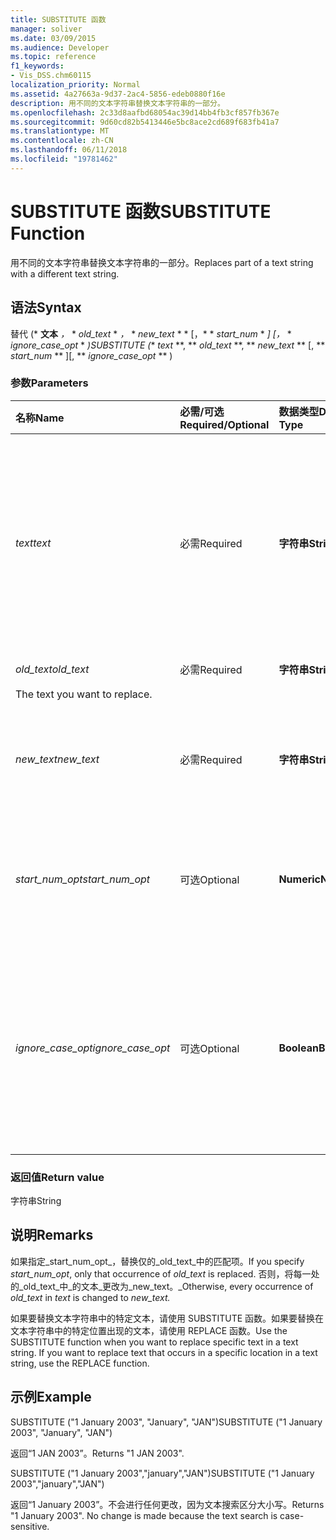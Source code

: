 ```yaml
---
title: SUBSTITUTE 函数
manager: soliver
ms.date: 03/09/2015
ms.audience: Developer
ms.topic: reference
f1_keywords:
- Vis_DSS.chm60115
localization_priority: Normal
ms.assetid: 4a27663a-9d37-2ac4-5856-edeb0880f16e
description: 用不同的文本字符串替换文本字符串的一部分。
ms.openlocfilehash: 2c33d8aafbd68054ac39d14bb4fb3cf857fb367e
ms.sourcegitcommit: 9d60cd82b5413446e5bc8ace2cd689f683fb41a7
ms.translationtype: MT
ms.contentlocale: zh-CN
ms.lasthandoff: 06/11/2018
ms.locfileid: "19781462"
---
```

# <a name="substitute-function"></a><span data-ttu-id="7d28b-103">SUBSTITUTE 函数</span><span class="sxs-lookup"><span data-stu-id="7d28b-103">SUBSTITUTE Function</span></span>

<span data-ttu-id="7d28b-104">用不同的文本字符串替换文本字符串的一部分。</span><span class="sxs-lookup"><span data-stu-id="7d28b-104">Replaces part of a text string with a different text string.</span></span> 
  
## <a name="syntax"></a><span data-ttu-id="7d28b-105">语法</span><span class="sxs-lookup"><span data-stu-id="7d28b-105">Syntax</span></span>

 <span data-ttu-id="7d28b-106">替代 (* **文本** *，* * *old_text* * *，* * *new_text* * * [，* * *start_num* * *] [，* * *ignore_case_opt* * *)</span><span class="sxs-lookup"><span data-stu-id="7d28b-106">SUBSTITUTE (** *text* **, ** *old_text* **, ** *new_text* ** [, ** *start_num* ** ][, ** *ignore_case_opt* ** )</span></span> 
  
### <a name="parameters"></a><span data-ttu-id="7d28b-107">参数</span><span class="sxs-lookup"><span data-stu-id="7d28b-107">Parameters</span></span>

|<span data-ttu-id="7d28b-108">**名称**</span><span class="sxs-lookup"><span data-stu-id="7d28b-108">**Name**</span></span>|<span data-ttu-id="7d28b-109">**必需/可选**</span><span class="sxs-lookup"><span data-stu-id="7d28b-109">**Required/Optional**</span></span>|<span data-ttu-id="7d28b-110">**数据类型**</span><span class="sxs-lookup"><span data-stu-id="7d28b-110">**Data Type**</span></span>|<span data-ttu-id="7d28b-111">**说明**</span><span class="sxs-lookup"><span data-stu-id="7d28b-111">**Description**</span></span>|
|:-----|:-----|:-----|:-----|
| <span data-ttu-id="7d28b-112">_text_</span><span class="sxs-lookup"><span data-stu-id="7d28b-112">_text_</span></span> <br/> |<span data-ttu-id="7d28b-113">必需</span><span class="sxs-lookup"><span data-stu-id="7d28b-113">Required</span></span>  <br/> |<span data-ttu-id="7d28b-114">**字符串**</span><span class="sxs-lookup"><span data-stu-id="7d28b-114">**String**</span></span> <br/> | <span data-ttu-id="7d28b-115">要替换其字符的文本或对包含要替换其字符的文本的单元格的引用。</span><span class="sxs-lookup"><span data-stu-id="7d28b-115">The text or the reference to a cell containing text for which you want to substitute characters.</span></span>  <br/> |
| <span data-ttu-id="7d28b-116">_old_text_</span><span class="sxs-lookup"><span data-stu-id="7d28b-116">_old_text_</span></span> <br/> |<span data-ttu-id="7d28b-117">必需</span><span class="sxs-lookup"><span data-stu-id="7d28b-117">Required</span></span>  <br/> |<span data-ttu-id="7d28b-118">**字符串**</span><span class="sxs-lookup"><span data-stu-id="7d28b-118">**String**</span></span> <br/> | <span data-ttu-id="7d28b-119">要替换的文本。 
</span><span class="sxs-lookup"><span data-stu-id="7d28b-119">The text you want to replace.</span></span>  <br/> |
| <span data-ttu-id="7d28b-120">_new_text_</span><span class="sxs-lookup"><span data-stu-id="7d28b-120">_new_text_</span></span> <br/> |<span data-ttu-id="7d28b-121">必需</span><span class="sxs-lookup"><span data-stu-id="7d28b-121">Required</span></span>  <br/> |<span data-ttu-id="7d28b-122">**字符串**</span><span class="sxs-lookup"><span data-stu-id="7d28b-122">**String**</span></span> <br/> | <span data-ttu-id="7d28b-123">您想要用于替换_old_text_的文本。</span><span class="sxs-lookup"><span data-stu-id="7d28b-123">The text you want to use to replace  _old_text_.</span></span>  <br/> |
| <span data-ttu-id="7d28b-124">_start_num_opt_</span><span class="sxs-lookup"><span data-stu-id="7d28b-124">_start_num_opt_</span></span> <br/> |<span data-ttu-id="7d28b-125">可选</span><span class="sxs-lookup"><span data-stu-id="7d28b-125">Optional</span></span>  <br/> |<span data-ttu-id="7d28b-126">**Numeric**</span><span class="sxs-lookup"><span data-stu-id="7d28b-126">**Numeric**</span></span> <br/> |<span data-ttu-id="7d28b-127">指定要替换 old_text 的哪个匹配项。</span><span class="sxs-lookup"><span data-stu-id="7d28b-127">Specifies which occurences of old_text to replace.</span></span>  <br/> |
| <span data-ttu-id="7d28b-128">_ignore_case_opt_</span><span class="sxs-lookup"><span data-stu-id="7d28b-128">_ignore_case_opt_</span></span> <br/> |<span data-ttu-id="7d28b-129">可选</span><span class="sxs-lookup"><span data-stu-id="7d28b-129">Optional</span></span>  <br/> |<span data-ttu-id="7d28b-130">**Boolean**</span><span class="sxs-lookup"><span data-stu-id="7d28b-130">**Boolean**</span></span> <br/> |<span data-ttu-id="7d28b-p101">如果区分大小写，则其值为 FALSE；否则为 TRUE。默认值为 FALSE。</span><span class="sxs-lookup"><span data-stu-id="7d28b-p101">FALSE if case-sensitive; otherwise, TRUE. The default is FALSE.</span></span>  <br/> |
   
### <a name="return-value"></a><span data-ttu-id="7d28b-133">返回值</span><span class="sxs-lookup"><span data-stu-id="7d28b-133">Return value</span></span>

<span data-ttu-id="7d28b-134">字符串</span><span class="sxs-lookup"><span data-stu-id="7d28b-134">String</span></span>
  
## <a name="remarks"></a><span data-ttu-id="7d28b-135">说明</span><span class="sxs-lookup"><span data-stu-id="7d28b-135">Remarks</span></span>

 <span data-ttu-id="7d28b-136">如果指定_start_num_opt_，替换仅的_old_text_中的匹配项。</span><span class="sxs-lookup"><span data-stu-id="7d28b-136">If you specify  _start_num_opt_, only that occurrence of  _old_text_ is replaced.</span></span> <span data-ttu-id="7d28b-137">否则，将每一处的_old_text_中_的文本_更改为_new_text。_</span><span class="sxs-lookup"><span data-stu-id="7d28b-137">Otherwise, every occurrence of  _old_text_ in  _text_ is changed to  _new_text._</span></span>
  
<span data-ttu-id="7d28b-p103">如果要替换文本字符串中的特定文本，请使用 SUBSTITUTE 函数。如果要替换在文本字符串中的特定位置出现的文本，请使用 REPLACE 函数。</span><span class="sxs-lookup"><span data-stu-id="7d28b-p103">Use the SUBSTITUTE function when you want to replace specific text in a text string. If you want to replace text that occurs in a specific location in a text string, use the REPLACE function.</span></span>
  
## <a name="example"></a><span data-ttu-id="7d28b-140">示例</span><span class="sxs-lookup"><span data-stu-id="7d28b-140">Example</span></span>

<span data-ttu-id="7d28b-141">SUBSTITUTE ("1 January 2003", "January", "JAN")</span><span class="sxs-lookup"><span data-stu-id="7d28b-141">SUBSTITUTE ("1 January 2003", "January", "JAN")</span></span> 
  
<span data-ttu-id="7d28b-142">返回“1 JAN 2003”。</span><span class="sxs-lookup"><span data-stu-id="7d28b-142">Returns "1 JAN 2003".</span></span> 
  
<span data-ttu-id="7d28b-143">SUBSTITUTE ("1 January 2003","january","JAN")</span><span class="sxs-lookup"><span data-stu-id="7d28b-143">SUBSTITUTE ("1 January 2003","january","JAN")</span></span> 
  
<span data-ttu-id="7d28b-p104">返回“1 January 2003”。不会进行任何更改，因为文本搜索区分大小写。</span><span class="sxs-lookup"><span data-stu-id="7d28b-p104">Returns "1 January 2003". No change is made because the text search is case-sensitive.</span></span> 
  

